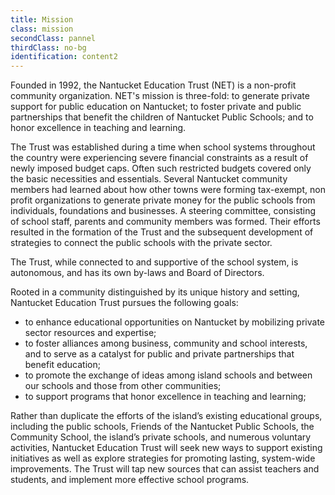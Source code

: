 ```yaml
---
title: Mission
class: mission
secondClass: pannel
thirdClass: no-bg
identification: content2
---
```

Founded in 1992, the Nantucket Education Trust (NET) is a non-profit community organization. NET's mission is three-fold: to generate private support for public education on Nantucket; to foster private and public partnerships that benefit the children of Nantucket Public Schools; and to honor excellence in teaching and learning.

The Trust was established during a time when school systems throughout the country were experiencing severe financial constraints as a result of newly imposed budget caps. Often such restricted budgets covered only the basic necessities and essentials. Several Nantucket community members had learned about how other towns were forming tax-exempt, non profit organizations to generate private money for the public schools from individuals, foundations and businesses. A steering committee, consisting of school staff, parents and community members was formed. Their efforts resulted in the formation of the Trust and the subsequent development of strategies to connect the public schools with the private sector.

The Trust, while connected to and supportive of the school system, is autonomous, and has its own by-laws and Board of Directors.

Rooted in a community distinguished by its unique history and setting, Nantucket Education Trust pursues the following goals:
<ul class="content-ul">
    <li>to enhance educational opportunities on Nantucket by mobilizing private sector resources and expertise;</li>
    <li>to foster alliances among business, community and school interests, and to serve as a catalyst for public and private partnerships that benefit education;</li>
    <li>to promote the exchange of ideas among island schools and between our schools and those from other communities;</li>
    <li>to support programs that honor excellence in teaching and learning;</li>
    </ul>
 Rather than duplicate the efforts of the island’s existing educational groups, including the public schools, Friends of the Nantucket Public Schools, the Community School, the island’s private schools, and numerous voluntary activities, Nantucket Education Trust will seek new ways to support existing initiatives as well as explore strategies for promoting lasting, system-wide improvements.  The Trust will tap new sources that can assist teachers and students, and implement more effective school programs.
